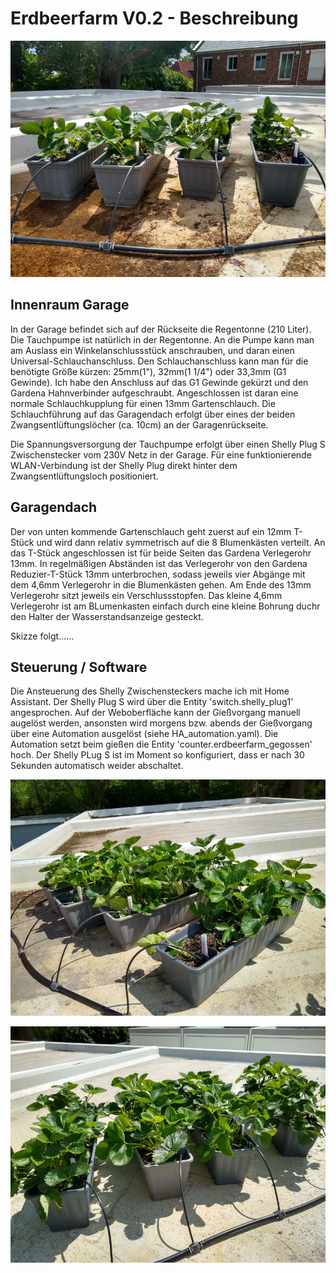 # Erdbeerfarm V0.2 - Beschreibung 
![Bild](erdbeerfarm_v0.2_1.jpg)
## Innenraum Garage

In der Garage befindet sich auf der Rückseite die Regentonne (210 Liter). Die Tauchpumpe ist natürlich in der Regentonne. An die Pumpe kann man am Auslass ein Winkelanschlussstück anschrauben, und daran einen Universal-Schlauchanschluss. Den Schlauchanschluss kann man für die benötigte Größe kürzen: 25mm(1"), 32mm(1 1/4") oder 33,3mm (G1 Gewinde).
Ich habe den Anschluss auf das G1 Gewinde gekürzt und den Gardena Hahnverbinder aufgeschraubt. Angeschlossen ist daran eine normale Schlauchkupplung für einen 13mm Gartenschlauch.
Die Schlauchführung auf das Garagendach erfolgt über eines der beiden Zwangsentlüftungslöcher (ca. 10cm) an der Garagenrückseite.

Die Spannungsversorgung der Tauchpumpe erfolgt über einen Shelly Plug S Zwischenstecker vom 230V Netz in der Garage. Für eine funktionierende WLAN-Verbindung ist der Shelly Plug direkt hinter dem Zwangsentlüftungsloch positioniert.

## Garagendach

Der von unten kommende Gartenschlauch geht zuerst auf ein 12mm T-Stück und wird dann relativ symmetrisch auf die 8 Blumenkästen verteilt. An das T-Stück angeschlossen ist für beide Seiten das Gardena Verlegerohr 13mm. In regelmäßigen Abständen ist das Verlegerohr von den Gardena Reduzier-T-Stück 13mm unterbrochen, sodass jeweils vier Abgänge mit dem 4,6mm Verlegerohr in die Blumenkästen gehen. Am Ende des 13mm Verlegerohr sitzt jeweils ein Verschlussstopfen.
Das kleine 4,6mm Verlegerohr ist am BLumenkasten einfach durch eine kleine Bohrung duchr den Halter der Wasserstandsanzeige gesteckt.

Skizze folgt......

## Steuerung / Software
Die Ansteuerung des Shelly Zwischensteckers mache ich mit Home Assistant. Der Shelly Plug S wird über die Entity 'switch.shelly_plug1' angesprochen. Auf der Weboberfläche kann der Gießvorgang manuell augelöst werden, ansonsten wird morgens bzw. abends der Gießvorgang über eine Automation ausgelöst (siehe HA_automation.yaml). Die Automation setzt beim gießen die Entity 'counter.erdbeerfarm_gegossen' hoch.
Der Shelly PLug S ist im Moment so konfiguriert, dass er nach 30 Sekunden automatisch weider abschaltet. 

![Bild](erdbeerfarm_v0.2_2.jpg)

![Bild](erdbeerfarm_v0.2_3.jpg)




